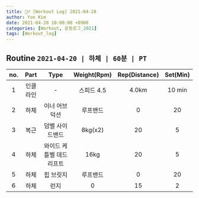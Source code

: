 ```yaml
---
title: 🏋️‍♂️ [Workout Log] 2021-04-20
author: Yon Kim
date: 2021-04-20 10:00:00 +0900
categories: [Workout, 운동로그_2021]
tags: [Workout_log]
---
```


## Routine `2021-04-20 | 하체 | 60분 | PT` ##

|no.|Part|Type|Weight(Rpm)|Rep(Distance)|Set(Min)|
|:---:|:---:|:---:|:---:|:---:|:---:|
|1|인클라인|-|스피드 4.5| 4.0km | 10 min|
|2|하체|이너 어브덕션|루프밴드|0|20|5|
|3|복근|덤벨 사이드밴드|8kg(x2)|20|5
|4|하체|와이드 케틀벨 데드리프트|16kg|20|5
|5|하체|힙 브릿지|루프밴드|0|20|5|
|6|하체|런지|0|15|2



